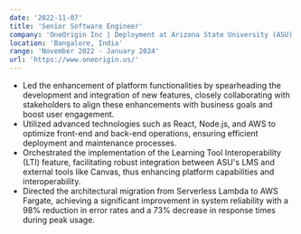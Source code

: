 ```yaml
---
date: '2022-11-07'
title: 'Senior Software Engineer'
company: 'OneOrigin Inc | Deployment at Arizona State University (ASU)'
location: 'Bangalore, India'
range: 'November 2022 - January 2024'
url: 'https://www.oneorigin.us/'
---
```


- Led the enhancement of platform functionalities by spearheading the development and integration of new features, closely
  collaborating with stakeholders to align these enhancements with business goals and boost user engagement.
- Utilized advanced technologies such as React, Node.js, and AWS to optimize front-end and back-end operations, ensuring
  efficient deployment and maintenance processes.
- Orchestrated the implementation of the Learning Tool Interoperability (LTI) feature, facilitating robust integration between
  ASU's LMS and external tools like Canvas, thus enhancing platform capabilities and interoperability.
- Directed the architectural migration from Serverless Lambda to AWS Fargate, achieving a significant improvement in system reliability with a 98% reduction in error rates and a 73% decrease in response times during peak usage.
